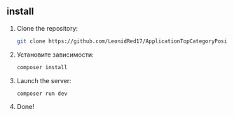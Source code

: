 ## install

1. Clone the repository:
   ```sh
   git clone https://github.com/LeonidRed17/ApplicationTopCategoryPositions.git

2. Установите зависимости:
   ```sh
   composer install

3. Launch the server:
    ```sh
   composer run dev

4. Done!
   